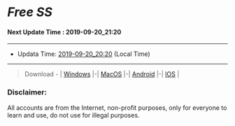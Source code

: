
# *Free SS*

#### Next Update Time : 2019-09-20_21:20

---
* Updata Time: [2019-09-20_20:20](https://github.com/Geek-007/free-SS/blob/master/2019-09-20_20:20_FreeSS.txt) (Local Time)
---

> Download - | [Windows](https://github.com/shadowsocks/shadowsocks-windows/releases) |-| [MacOS](https://github.com/shadowsocks/shadowsocks-iOS/releases) |-| [Android](https://github.com/shadowsocks/shadowsocks-android/releases) |-| [IOS](https://itunes.apple.com/us/) |

### Disclaimer:
All accounts are from the Internet, non-profit purposes, only for everyone to learn and use, do not use for illegal purposes.
<br>
